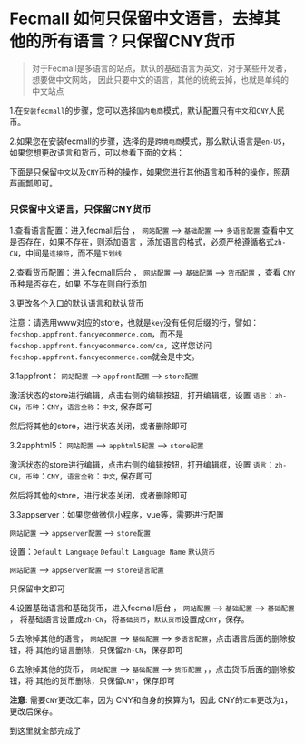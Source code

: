 Fecmall 如何只保留中文语言，去掉其他的所有语言？只保留CNY货币
==========================================

> 对于Fecmall是多语言的站点，默认的基础语言为英文，对于某些开发者，想要做中文网站，
因此只要中文的语言，其他的统统去掉，也就是单纯的中文站点


1.在`安装fecmall`的步骤，您可以选择`国内电商`模式，默认配置只有`中文`和`CNY`人民币。


2.如果您在安装fecmall的步骤，选择的是`跨境电商`模式，那么默认语言是`en-US`，如果您想更改语言和货币，可以参看下面的文档：

下面是只保留`中文`以及`CNY`币种的操作，如果您进行其他语言和币种的操作，照葫芦画瓢即可。

### 只保留中文语言，只保留CNY货币

1.查看语言配置：进入fecmall后台 ， `网站配置` -->  `基础配置` --> `多语言配置` 查看中文是否存在，如果不存在，则添加语言
，添加语言的格式，必须严格遵循格式`zh-CN`，中间是`连接符`，而不是`下划线`


2.查看货币配置：进入fecmall后台 ， `网站配置` -->  `基础配置` --> `货币配置` ，查看 `CNY`币种是否存在，如果
不存在则自行添加


3.更改各个入口的默认语言和默认货币

注意：请选用www对应的store，也就是`key`没有任何后缀的行，譬如：	
`fecshop.appfront.fancyecommerce.com`，而不是 	
`fecshop.appfront.fancyecommerce.com/cn`，这样您访问`fecshop.appfront.fancyecommerce.com`就会是中文。

3.1appfront： `网站配置` --> `appfront配置` --> `store配置`

激活状态的store进行编辑，点击右侧的编辑按钮，打开编辑框，设置 `语言`：`zh-CN`，`币种`：`CNY`，`语言全称`：`中文`,
保存即可

然后将其他的store，进行状态关闭，或者删除即可

3.2apphtml5： `网站配置` --> `apphtml5配置` --> `store配置`

激活状态的store进行编辑，点击右侧的编辑按钮，打开编辑框，设置 `语言`：`zh-CN`，`币种`：`CNY`，`语言全称`：`中文`,
保存即可

然后将其他的store，进行状态关闭，或者删除即可

3.3appserver：如果您做微信小程序，vue等，需要进行配置

 `网站配置` --> `appserver配置` --> `store配置`
 
 设置：`Default Language`   `Default Language Name`  `默认货币`

 
  `网站配置` --> `appserver配置` --> `store语言配置`
  
  只保留中文即可
  

4.设置基础语言和基础货币，进入fecmall后台 ， `网站配置` -->  `基础配置` -->  `基础配置` ，
将基础语言设置成`zh-CN`，将`基础货币`，`默认货币`设置成`CNY`，保存。


5.去除掉其他的语言， `网站配置` -->  `基础配置` --> `多语言配置`，点击语言后面的删除按钮，将
其他的语言删除，只保留`zh-CN`，保存即可

6.去除掉其他的货币， `网站配置` -->  `基础配置` --> `货币配置` ，，点击货币后面的删除按钮，将
其他的货币删除，只保留`CNY`，保存即可


**注意**: 需要`CNY`更改汇率，因为 CNY和自身的换算为1，因此 CNY的`汇率`更改为`1`，更改后保存。



  
  到这里就全部完成了

  
  
  
  
  

